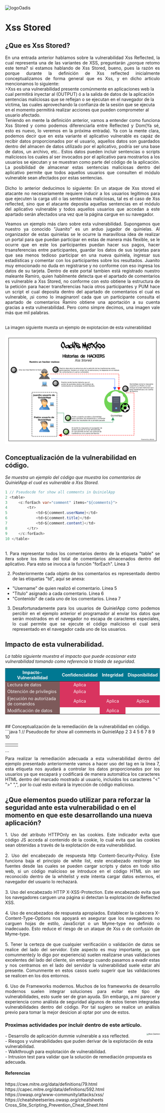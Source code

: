 <img src="/home/deiivid/Imágenes/logoOadis.png" align="center" alt="logoOadis" style="zoom:100%;" />

# Xss Stored                

## ¿Que es Xss Stored?

<div style="text-align: justify"> 
En una entrada anterior hablamos sobre la vulnerabilidad Xss Reflected, la cual representa una de las variantes de XSS, preguntarán ¿porque retomo este tema? si estamos hablando de Xss Stored, bueno, pues la razón es porque durante la definición de Xss reflected inicialmente conceptualizamos de forma general que es Xss, y en dicho articulo mencionamos lo siguiente:</div>
>Xss es una vulnerabilidad presente comúnmente en aplicaciones web la cual permitirá inyectar al (OUTPUT) ó a la salida de datos de la aplicación sentencias maliciosas que se reflejan o se ejecutan en el navegador de la víctima, las cuales aprovechando la confianza de la sesión que se ejecuta en el momento permitirá realizar acciones que pueden comprometer al usuario afectado.
<br>

<div style="text-align: justify"> 
Teniendo en mente la definición anterior, vamos a entender como funciona Xss Stored y como podemos diferenciarla entre Reflected y Dom(Ya sé, esto es nuevo, lo veremos en la próxima entrada).
Ya con la mente clara, podemos decir que en esta variante el aplicativo vulnerable es capáz de recibir datos proporcionados por el usuario, aquellos datos son guardados dentro del almacen de datos utilizado por el aplicativo, podría ser una base de datos, un archivo, etc.. Estos datos pueden incluir sentencias o scripts maliciosos los cuales al ser invocados por el aplicativo para mostrarlos a los usuarios se ejecutan y se muestran como parte del código de la aplicación. La posibilidad de almacenar estas sentencias maliciosas dentro del aplicativo permite que todos aquellos usuarios que consulten el módulo vulnerable sean afectados por estas sentencias.</div>

<br>

<div style="text-align: justify"> 
Dicho lo anterior deducimos lo siguiente:
En un ataque de Xss stored el atacante no necesariamente requiere inducir a los usuarios legitimos para que ejecuten la carga util o las sentencias maliciosas, tal es el caso de Xss reflected, sino que el atacante deposita aquellas sentencias en el módulo del aplicativo vulnerable y todos aquellos usuarios que accedan a este apartado serán afectados una vez que la página cargue en su navegador.

Veamos un ejemplo más claro sobre esta vulnerabilidad. 
Supongamos que nuestro ya conocido "Juanito" es un arduo jugador de quinielas. Al organizador de estas quinielas se le ocurre la maravillosa idea de realizar un portal para que puedan participar en estas de manera más flexible, se le ocurre que en este los participantes puedan hacer sus pagos, hacer trsansferencias entre participantes, guardar los datos de sus tarjetas para que sea menos tedioso participar en una nueva quiniela, ingresar sus estadísticas y comentar con los participantes sobre los resultados. Juanito muy emocionado no duda en registrarse y no conforme con eso ingresa los datos de su tarjeta. Dentro de este portal tambien está registrado nuestro maleante Ramiro, quien habilmente detecta que el apartado de comentarios es vulnerable a Xss Stored, no conforme con esto obtiene la estructura de la petición para hacer transferencias hacia otros participantes y PUM hace un script el cual deposita dentro del apartado de comentarios el cual es vulnerable, ¡si como lo imaginaron! cada que un participante consulta el apartado de comentarios Ramiro obtiene una aportación a su cuenta gracias a esta vulnerabilidad.
Pero como simpre decimos, una imagen vale más que mil palabras.</div>

<br>
<font size="2">La imagen siguiente muesta un ejemplo de explotacion de esta vulnerabilidad</font> 

![Xss Reflected](../../Recursos/Imagenes/xssStored.png)

## Conceptualización de la vulnerabilidad en código.

*Se muestra un ejemplo del código que muestra los comentarios de QuinielApp el cual es vulnerable a Xss Stored.*

```java
1 // Pseudocde for show all comments in QuinielApp
2 <table>
3     <c:forEach var="comment" items="${comments}">
4         <tr>
5             <td>${comment.userName}</td>
6             <td>${comment.title}</td>
7             <td>${comment.content}</td>
8         </tr>
9     </c:forEach>
10 </table>
```

<br>
<div style="text-align: justify"> 
1. Para representar todos los comentarios dentro de la etiqueta "table" se itera sobre los items del total de comentarios almacenados dentro del aplicativo. Para esto se invoca a la función "forEach". Línea 3

2. Posteriormente cada objeto de los comentarios es representado dentro de las etiquetas "td", aquí se anexa: 
- "Username" de quien realizó el comentario. Línea 5 
- "Título" asignado a cada comentario. Línea 6  
- "Contenido" de cada uno de los comentarios. Línea 7

3. Desafortunadamente para los usuarios de QuinielApp como podemos percibir en el ejemplo anterior el programador al enviar los datos que serán mostrados en el navegador no escapa de caracteres especiales, lo cual permite que se ejecute el código malicioso el cual será representado en el navegador cada uno de los usuarios.</div>


## Impacto de esta vulnerabilidad.

*La tabla siguiente muestra el impacto que puede ocasionar esta vulnerabilidad tomando como referencia la triada de seguridad.*

<table style="text-align:center; float:center;">
<thead>
<tr>
  <th bgcolor="007892" style="color:#f7f7f7;">Impacto-Vulnerabilidad</th>
  <th bgcolor="007892" style="color:#f7f7f7;">Confidencialidad</th>
  <th bgcolor="007892" style="color:#f7f7f7;">Integridad</th>
  <th bgcolor="007892" style="color:#f7f7f7;">Disponibilidad</th>
</tr>
</thead>
<tbody>
<tr>
  <td bgcolor="7d5a5a" style="color:#f7f7f7;" align="left">Lectura de datos</td>
  <td bgcolor="d8345f" style="color:#f7f7f7;">Aplica</td>
  <td></td>
  <td></td>
</tr>
<tr>
  <td bgcolor="7d5a5a" style="color:#f7f7f7;" align="left">Obtención de privilegios</td>
  <td bgcolor="d8345f" style="color:#f7f7f7;">Aplica</td>
  <td></td>
  <td></td>
</tr>
<tr>
  <td bgcolor="7d5a5a" style="color:#f7f7f7;" align="left">Ejecución no autorizada de comandos</td>
  <td bgcolor="d8345f" style="color:#f7f7f7;">Aplica</td>
  <td bgcolor="d8345f" style="color:#f7f7f7;">Aplica</td>
  <td bgcolor="d8345f" style="color:#f7f7f7;">Aplica</td>
</tr>
<tr>
  <td bgcolor="7d5a5a" style="color:#f7f7f7;" align="left">Modificación de datos</td>
  <td></td>
  <td bgcolor="d8345f" style="color:#f7f7f7;">Aplica</td>
  <td></td>
</tr>
</tbody>
</table>

<br>
## Conceptualización de la remediación de la vulnerabilidad en código.

<br>
```java
1 // Pseudocde for show all comments in QuinielApp
2 <table>
3     <c:forEach var="comment" items="${comments}">
4         <tr>
5             <td> <c:out value"${comment.userName}"/> </td>
6             <td> <c:out value"${comment.title}"/>    </td>
7             <td> <c:out value"${comment.content}"/>  </td>
8         </tr>
9     </c:forEach>
10 </table>
```
<div style="text-align: justify"> 
Para realizar la remediación adecuada a esta vulnerabilidad dentro del ejemplo presentado anteriormente vamos a hacer uso del tag <c:out> en la línea 7, esta etiqueta nos ayudará a controlar los datos proporcionados por los usuarios ya que escapará y codificará de manera automática los caracteres HTML dentro del marcado mostrado al usuario, incluidos los caracteres "<" ">" ",", por lo cual esto evitará la inyección de código malicioso. 
</div>

## ¿Que elementos puedo utilizar para reforzar la seguridad ante esta vulnerabilidad o en el momento en que este desarrollando una nueva aplicación?

<div style="text-align: justify"> 
1. Uso del atributo HTTPOnly en las cookies.
   Este indicador evita que código JS acceda al contenido de la cookie, lo cual evita que las cookies sean obtenidas a través de la explotación de esta vulnerabilidad.
<br>
<br>
2. Uso del encabezado de respuesta http Content-Security-Policy. 
   Este funciona baja el principio de white list, este encabezado restringe las fuentes desde las cuales se pueden cargar scripts y datos en todo sitio web, si un código malicioso se introduce en el código HTML sin ser reconocido dentro de la whitelist y este intenta cargar datos externos, el navegador del usuario lo rechazará.
<br>
<br>
3. Uso del encabezado HTTP X-XSS-Protection.
   Este encabezado evita que los navegadores carguen una página si detectan la explotación de Reflected XSS.
<br>
<br>
4. Uso de encabezados de respuesta apropiados. 
   Establecer la cabecera X-Content-Type-Options nos apoyará en asegurar que los navegadores  no carguen hojas de estilo, JavaScript o un Myme-type no definido o inadecuado. Esto reduce el riesgo de un ataque de Xss o de confusión de Myme-type.
<br>
<br>
5. Tener la certeza de que cualquier verificación o validación de datos se realice del lado del servidor.
   Este aspecto es muy importante, ya que comunmente(y lo digo por experiencia) suelen realizarse unas validaciones excelentes del lado del cliente, sin embargo cuando pasamos a evadir estas y nos centramos en el lado del servidor la vulnerabilidad suele estar ahí presente. Comunmente en estos casos suelo sugerir que  las validaciones se realicen en los dos entornos.
<br>
<br>
6. Uso de Frameworks modernos.
   Muchos de los frameworks de desarrollo modernos suelen integrar soluciones para evitar este tipo de vulnerabilidades, esto suele ser de gran ayuda. Sin embargo, a mi parecer y experiencia como análista de seguridad algunos de estos tienen integradas vulnerabilidades dentro del código. Por tal sugiero se realice un análisis previo para tomar la mejor desicion al optar por uno de estos.
</div>

### Proximas actividades por incluír dentro de este artículo.

<div>
<img src="/home/deiivid/Descargas/bluewritte.png" align="right" alt="Blue-Daemon" style="zoom:40%;" />
<p>
- Desarrollo de aplicación dummie vulnerable a xss reflected.
<br>
- Riesgos y vulnerabilidades que puden derivar de la explotación de esta vulnerabilidad.
<br>
- Walkthrough para explotación de vulnerabilidad.
<br>
- Intrusion test para validar que la solución de remediación propuesta es adecuada.
</p>
<h4>Referencias</h4>
<p>
https://cwe.mitre.org/data/definitions/79.html<br>
https://capec.mitre.org/data/definitions/592.html<br>
https://owasp.org/www-community/attacks/xss/<br>
https://cheatsheetseries.owasp.org/cheatsheets Cross_Site_Scripting_Prevention_Cheat_Sheet.html<br>
</p>
</div>

